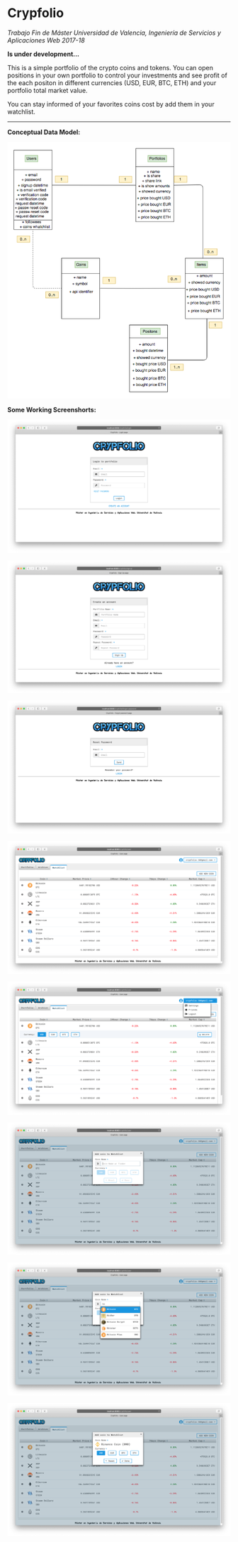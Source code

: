 # Crypfolio

*Trabajo Fin de Máster
Universidad de Valencia, Ingeniería de Servicios y Aplicaciones Web 2017-18*

**Is under development...**

 This is a simple portfolio of the crypto coins and tokens. You can open 
 positions in your own portfolio to control your investments and see profit of the each positon
 in different currencies (USD, EUR, BTC, ETH) and your portfolio total market value.
 
 You can stay informed of your favorites coins cost by add them in your watchlist.

-----

**Conceptual Data Model:**

![Conceptual Data Model](database/CrypFolio-Conceptual_Model_UML.png "Conceptual Data Model")


**Some Working Screenshorts:**

![Login Page](images/login-page.png)

![Sign up Page](images/signup.png)

![Reset Password Page](images/password-reset-page.png)

![WatchList Page](images/watchlist-page.png)

![WatchList Page-2](images/watchlist-2-page.png)

![WatchList coin adding Page](images/watchlist-add-coin-page.png)

![WatchList coin adding Page](images/watchlist-add-coin-page-2.png)

![WatchList coin adding Page](images/watchlist-add-coin-page-3.png)